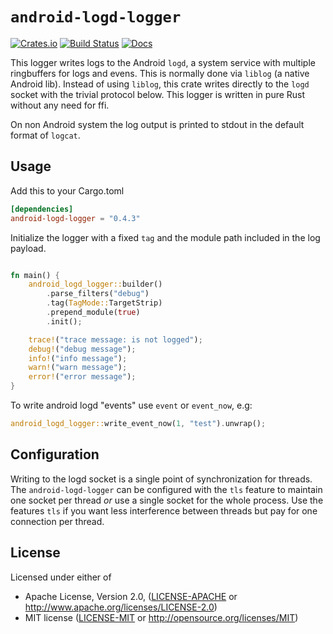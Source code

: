 # `android-logd-logger`

[![Crates.io][crates-badge]][crates-url]
[![Build Status][actions-badge]][actions-url]
[![Docs][docs-badge]][docs-url]

[docs-badge]: https://docs.rs/android-logd-logger/badge.svg
[docs-url]: https://docs.rs/android-logd-logger
[crates-badge]: https://img.shields.io/crates/v/android-logd-logger.svg
[crates-url]: https://crates.io/crates/android-logd-logger
[actions-badge]: https://github.com/flxo/android-logd-logger/workflows/CI/badge.svg
[actions-url]: https://github.com/flxo/android-logd-logger/actions?query=workflow%3ACI+branch%3Amaster

This logger writes logs to the Android `logd`, a system service with
multiple ringbuffers for logs and evens. This is normally done
via `liblog` (a native Android lib). Instead of using `liblog`, this crate
writes directly to the `logd` socket with the trivial protocol below.
This logger is written in pure Rust without any need for ffi.

On non Android system the log output is printed to stdout in the default
format of `logcat`.

## Usage

Add this to your Cargo.toml

```toml
[dependencies]
android-logd-logger = "0.4.3"
```

Initialize the logger with a fixed `tag` and the module path included
in the log payload.

```rust

fn main() {
    android_logd_logger::builder()
        .parse_filters("debug")
        .tag(TagMode::TargetStrip)
        .prepend_module(true)
        .init();

    trace!("trace message: is not logged");
    debug!("debug message");
    info!("info message");
    warn!("warn message");
    error!("error message");
}
```

To write android logd "events" use `event` or `event_now`, e.g:

```rust
android_logd_logger::write_event_now(1, "test").unwrap();
```

## Configuration

Writing to the logd socket is a single point of synchronization for threads.
The `android-logd-logger` can be configured with the `tls` feature to maintain
one socket per thread *or* use a single socket for the whole process.
Use the features `tls` if you want less interference between threads but pay
for one connection per thread.

## License

Licensed under either of

* Apache License, Version 2.0, ([LICENSE-APACHE](LICENSE-APACHE) or <http://www.apache.org/licenses/LICENSE-2.0>)
* MIT license ([LICENSE-MIT](LICENSE-MIT) or <http://opensource.org/licenses/MIT>)
